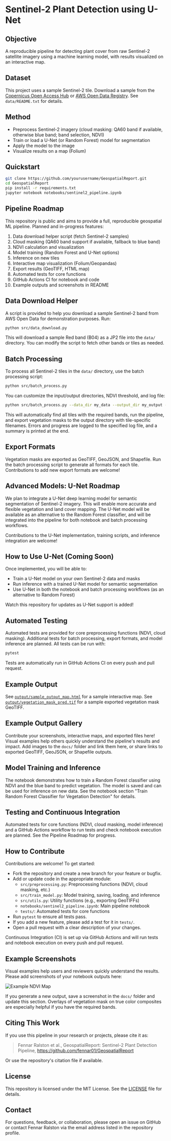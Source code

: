 # Sentinel-2 Plant Detection using U-Net

## Objective
A reproducible pipeline for detecting plant cover from raw Sentinel-2 satellite imagery using a machine learning model, with results visualized on an interactive map.

## Dataset
This project uses a sample Sentinel-2 tile. Download a sample from the [Copernicus Open Access Hub](https://scihub.copernicus.eu/) or [AWS Open Data Registry](https://registry.opendata.aws/sentinel-2/). See `data/README.txt` for details.

## Method
- Preprocess Sentinel-2 imagery (cloud masking: QA60 band if available, otherwise blue band; band selection, NDVI)
- Train or load a U-Net (or Random Forest) model for segmentation
- Apply the model to the image
- Visualize results on a map (Folium)

## Quickstart
```bash
git clone https://github.com/yourusername/GeospatialReport.git
cd GeospatialReport
pip install -r requirements.txt
jupyter notebook notebooks/sentinel2_pipeline.ipynb
```

## Pipeline Roadmap
This repository is public and aims to provide a full, reproducible geospatial ML pipeline. Planned and in-progress features:

1. Data download helper script (fetch Sentinel-2 samples)
2. Cloud masking (QA60 band support if available, fallback to blue band)
3. NDVI calculation and visualization
4. Model training (Random Forest and U-Net options)
5. Inference on new tiles
6. Interactive map visualization (Folium/Geopandas)
7. Export results (GeoTIFF, HTML map)
8. Automated tests for core functions
9. GitHub Actions CI for notebook and code
10. Example outputs and screenshots in README

## Data Download Helper

A script is provided to help you download a sample Sentinel-2 band from AWS Open Data for demonstration purposes. Run:

```bash
python src/data_download.py
```

This will download a sample Red band (B04) as a JP2 file into the `data/` directory. You can modify the script to fetch other bands or tiles as needed.

## Batch Processing

To process all Sentinel-2 tiles in the `data/` directory, use the batch processing script:

```bash
python src/batch_process.py
```

You can customize the input/output directories, NDVI threshold, and log file:

```bash
python src/batch_process.py --data_dir my_data --output_dir my_output --ndvi_thresh 0.4 --log my_batch.log
```

This will automatically find all tiles with the required bands, run the pipeline, and export vegetation masks to the output directory with tile-specific filenames. Errors and progress are logged to the specified log file, and a summary is printed at the end.

## Export Formats

Vegetation masks are exported as GeoTIFF, GeoJSON, and Shapefile. Run the batch processing script to generate all formats for each tile. Contributions to add new export formats are welcome!

## Advanced Models: U-Net Roadmap

We plan to integrate a U-Net deep learning model for semantic segmentation of Sentinel-2 imagery. This will enable more accurate and flexible vegetation and land cover mapping. The U-Net model will be available as an alternative to the Random Forest classifier, and will be integrated into the pipeline for both notebook and batch processing workflows.

Contributions to the U-Net implementation, training scripts, and inference integration are welcome!

## How to Use U-Net (Coming Soon)

Once implemented, you will be able to:
- Train a U-Net model on your own Sentinel-2 data and masks
- Run inference with a trained U-Net model for semantic segmentation
- Use U-Net in both the notebook and batch processing workflows (as an alternative to Random Forest)

Watch this repository for updates as U-Net support is added!

## Automated Testing

Automated tests are provided for core preprocessing functions (NDVI, cloud masking). Additional tests for batch processing, export formats, and model inference are planned. All tests can be run with:

```bash
pytest
```

Tests are automatically run in GitHub Actions CI on every push and pull request.

## Example Output
See [`output/sample_output_map.html`](output/sample_output_map.html) for a sample interactive map. 
See [`output/vegetation_mask_pred.tif`](output/vegetation_mask_pred.tif) for a sample exported vegetation mask GeoTIFF.

## Example Output Gallery

Contribute your screenshots, interactive maps, and exported files here! Visual examples help others quickly understand the pipeline's results and impact. Add images to the `docs/` folder and link them here, or share links to exported GeoTIFF, GeoJSON, or Shapefile outputs.

## Model Training and Inference
The notebook demonstrates how to train a Random Forest classifier using NDVI and the blue band to predict vegetation. The model is saved and can be used for inference on new data. See the notebook section "Train Random Forest Classifier for Vegetation Detection" for details. 

## Testing and Continuous Integration
Automated tests for core functions (NDVI, cloud masking, model inference) and a GitHub Actions workflow to run tests and check notebook execution are planned. See the Pipeline Roadmap for progress. 

## How to Contribute

Contributions are welcome! To get started:
- Fork the repository and create a new branch for your feature or bugfix.
- Add or update code in the appropriate module:
  - `src/preprocessing.py`: Preprocessing functions (NDVI, cloud masking, etc.)
  - `src/train_model.py`: Model training, saving, loading, and inference
  - `src/utils.py`: Utility functions (e.g., exporting GeoTIFFs)
  - `notebooks/sentinel2_pipeline.ipynb`: Main pipeline notebook
  - `tests/`: Automated tests for core functions
- Run `pytest` to ensure all tests pass.
- If you add a new feature, please add a test for it in `tests/`.
- Open a pull request with a clear description of your changes.

Continuous Integration (CI) is set up via GitHub Actions and will run tests and notebook execution on every push and pull request. 

## Example Screenshots

Visual examples help users and reviewers quickly understand the results. Please add screenshots of your notebook outputs here:

![Example NDVI Map](docs/example_ndvi_map.png)

If you generate a new output, save a screenshot in the `docs/` folder and update this section. Overlays of vegetation mask on true color composites are especially helpful if you have the required bands.

## Citing This Work

If you use this pipeline in your research or projects, please cite it as:

> Fennar Ralston et al., GeospatialReport: Sentinel-2 Plant Detection Pipeline, https://github.com/fennar01/GeospatialReport

Or use the repository's citation file if available.

## License

This repository is licensed under the MIT License. See the [LICENSE](LICENSE) file for details.

## Contact

For questions, feedback, or collaboration, please open an issue on GitHub or contact Fennar Ralston via the email address listed in the repository profile. 
